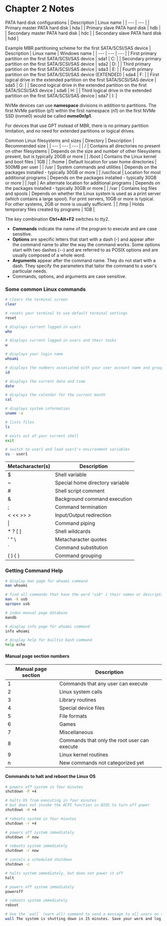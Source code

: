 # Chapter 2 Notes

PATA hard disk configurations
| Description | Linux name |
| --- | --- |
| Primary master PATA hard disk  | hda |
| Primary slave PATA hard disk  | hdb |
| Secondary master PATA hard disk  | hdc |
| Secondary slave PATA hard disk  | hdd |

Example MBR partitioning scheme for the first SATA/SCSI/SAS device
| Description | Linux name | Windows name |
| --- | --- | --- |
| First primary partition on the first SATA/SCSI/SAS device | sda1 | C: |
| Secondary primary partition on the first SATA/SCSI/SAS device | sda2 | D: |
| Third primary partition on the first SATA/SCSI/SAS device | sda3 | E: |
| Fourth primary partition on the first SATA/SCSI/SAS device (EXTENDED) | sda4 | F: |
| First logical drive in the extended partition on the first SATA/SCSI/SAS device | sda5 | G: |
| Second logical drive in the extended partition on the first SATA/SCSI/SAS device | sda6 | H: |
| Third logical drive in the extended partition on the first SATA/SCSI/SAS device | sda7 | I: |

NVMe devices can use **namespace** divisions in addition to partitions. The first NVMe partition (p1) within the first namespace (n1) on the first NVMe SSD (nvme0) would be called **nvme0n1p1**.

For devices that use GPT instead of MBR, there is no primary partition limitation, and no need for extended partitions or logical drives.

Common Linux filesystems and sizes
| Directory | Description | Recommended size |
| --- | --- | --- |
| / | Contains all directories no present on other filesystems | Depends on the size and number of other filesystems present, but is typically 20GB or more |
| /boot | Contains the Linux kernel and boot files | 1GB |
| /home | Default location for user home directories | 500MB per user |
| /usr | System commands and utilities | Depends on the packages installed - typically 30GB or more |
| /usr/local | Location for most additional programs | Depends on the packages installed - typically 30GB or more |
| /opt | An alternate location for additional programs | Depends on the packages installed - typically 30GB or more |
| /var | Contains log files and spools | Depends on whether the Linux system is used as a print server (which contains a large spool). For print servers, 10GB or more is typical. For other systems, 2GB or more is usually sufficient. |
| /tmp | Holds temporary files created by programs | 1GB |

The key combination **Ctrl+Alt+F2** switches to tty2.

* **Commands** indicate the name of the program to execute and are case sensitive.
* **Options** are specific letters that start with a dash (-) and appear after the command name to alter the way the command works. Some options start with two dashes (--) and are referred to as POSIX options and are usually composed of a whole word.
* **Arguments** appear after the command name. They do not start with a dash. They specify the parameters that tailor the command to a user's particular needs.
* Commands, options, and arguments are case sensitive.

### Some common Linux commands
```bash
# clears the terminal screen 
clear

# resets your terminal to use default terminal settings
reset

# displays current logged-in users
who

# displays current logged-in users and their tasks
w

# displays your login name
whoami

# displays the numbers associated with your user account name and group names; these are commonly referred to as User IDs (UIDs) and Group IDs (GIDs)
id

# displays the current date and time
date

# displays the calendar for the current month
cal

# displays system information
uname -a

# lists files
ls

# exits out of your current shell
exit

# switch to user1 and load user1's environment variables
su - user1
```

| Metacharacter(s) | Description |
| --- | --- |
| $ | Shell variable |
| ~ | Special home directory variable |
| # | Shell script comment |
| & | Background command execution |
| ; | Command termination |
| < << >> > | Input/Output redirection |
| \| | Command piping | 
| * ? [ ] | Shell wildcards |
| ' " \\ | Metacharacter quotes |
| ` | Command substitution |
| ( ) { } | Command grouping |


### Getting Command Help

```bash
# display man page for whoami command
man whoami

# find all commands that have the word "usb" i their names or descriptions
man -k usb
apropos usb

# index manual page database
mandb

# display info page for whoami command
info whoami

# display help for builtin bash command
help echo
```

#### Manual page section numbers
| Manual page section | Description |
| --- | --- |
| 1 | Commands that any user can execute |
| 2 | Linux system calls | 
| 3 | Library routines | 
| 4 | Special device files |
| 5 | File formats |
| 6 | Games |
| 7 | Miscellaneous |
| 8 | Commands that only the root user can execute |
| 9 | Linux kernel routines |
| n | New commands not categorized yet |


#### Commands to halt and reboot the Linux OS
```bash
# powers off system in four minutes
shutdown -P +4

# halts OS from executing in four minutes
# but does not invoke the ACPI function in BIOS to turn off power
shutdown -H +4

# reboots system in four minutes
shutdown -r +4

# powers off system immediately
shutdown -P now

# reboots system immediately
shutdown -r now

# cancels a scheduled shutdown
shutdown -c

# halts system immediately, but does not power it off
halt

# powers off system immediately
poweroff

# reboots system immediately
reboot

# Use the `wall` (warn all) command to send a message to all users on system
wall The system is shutting down in 15 minutes. Save your work and log off before then.
```
